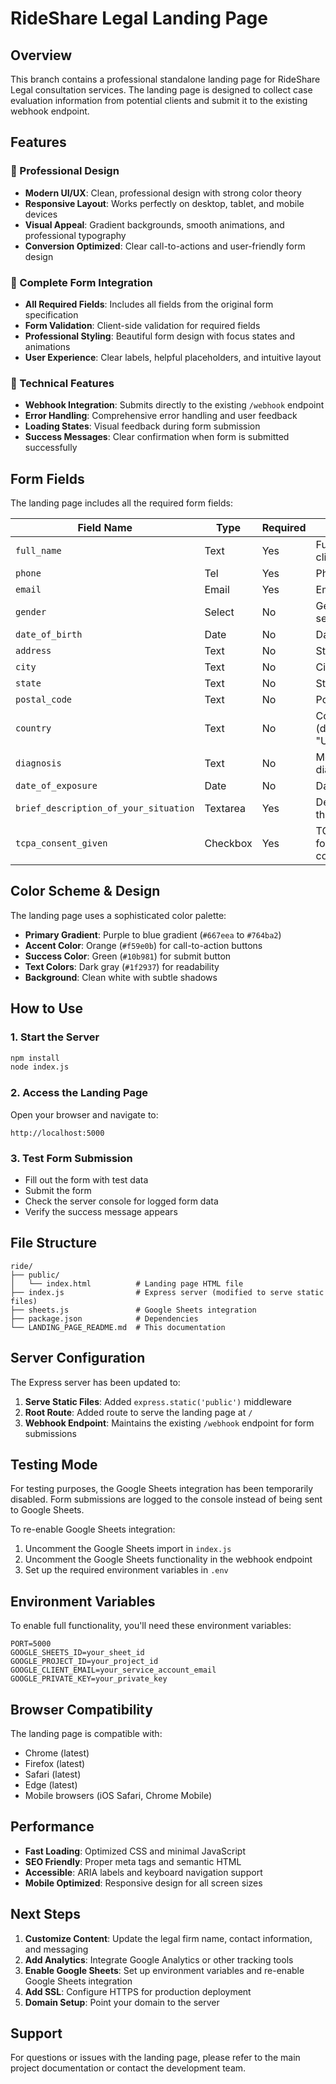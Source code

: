 # RideShare Legal Landing Page

## Overview

This branch contains a professional standalone landing page for RideShare Legal consultation services. The landing page is designed to collect case evaluation information from potential clients and submit it to the existing webhook endpoint.

## Features

### 🎨 Professional Design
- **Modern UI/UX**: Clean, professional design with strong color theory
- **Responsive Layout**: Works perfectly on desktop, tablet, and mobile devices
- **Visual Appeal**: Gradient backgrounds, smooth animations, and professional typography
- **Conversion Optimized**: Clear call-to-actions and user-friendly form design

### 📝 Complete Form Integration
- **All Required Fields**: Includes all fields from the original form specification
- **Form Validation**: Client-side validation for required fields
- **Professional Styling**: Beautiful form design with focus states and animations
- **User Experience**: Clear labels, helpful placeholders, and intuitive layout

### 🔧 Technical Features
- **Webhook Integration**: Submits directly to the existing `/webhook` endpoint
- **Error Handling**: Comprehensive error handling and user feedback
- **Loading States**: Visual feedback during form submission
- **Success Messages**: Clear confirmation when form is submitted successfully

## Form Fields

The landing page includes all the required form fields:

| Field Name | Type | Required | Description |
|------------|------|----------|-------------|
| `full_name` | Text | Yes | Full name of the client |
| `phone` | Tel | Yes | Phone number |
| `email` | Email | Yes | Email address |
| `gender` | Select | No | Gender selection |
| `date_of_birth` | Date | No | Date of birth |
| `address` | Text | No | Street address |
| `city` | Text | No | City |
| `state` | Text | No | State |
| `postal_code` | Text | No | Postal code |
| `country` | Text | No | Country (defaults to "United States") |
| `diagnosis` | Text | No | Medical diagnosis |
| `date_of_exposure` | Date | No | Date of accident |
| `brief_description_of_your_situation` | Textarea | Yes | Description of the situation |
| `tcpa_consent_given` | Checkbox | Yes | TCPA consent for communications |

## Color Scheme & Design

The landing page uses a sophisticated color palette:

- **Primary Gradient**: Purple to blue gradient (`#667eea` to `#764ba2`)
- **Accent Color**: Orange (`#f59e0b`) for call-to-action buttons
- **Success Color**: Green (`#10b981`) for submit button
- **Text Colors**: Dark gray (`#1f2937`) for readability
- **Background**: Clean white with subtle shadows

## How to Use

### 1. Start the Server
```bash
npm install
node index.js
```

### 2. Access the Landing Page
Open your browser and navigate to:
```
http://localhost:5000
```

### 3. Test Form Submission
- Fill out the form with test data
- Submit the form
- Check the server console for logged form data
- Verify the success message appears

## File Structure

```
ride/
├── public/
│   └── index.html          # Landing page HTML file
├── index.js                # Express server (modified to serve static files)
├── sheets.js               # Google Sheets integration
├── package.json            # Dependencies
└── LANDING_PAGE_README.md  # This documentation
```

## Server Configuration

The Express server has been updated to:

1. **Serve Static Files**: Added `express.static('public')` middleware
2. **Root Route**: Added route to serve the landing page at `/`
3. **Webhook Endpoint**: Maintains the existing `/webhook` endpoint for form submissions

## Testing Mode

For testing purposes, the Google Sheets integration has been temporarily disabled. Form submissions are logged to the console instead of being sent to Google Sheets.

To re-enable Google Sheets integration:

1. Uncomment the Google Sheets import in `index.js`
2. Uncomment the Google Sheets functionality in the webhook endpoint
3. Set up the required environment variables in `.env`

## Environment Variables

To enable full functionality, you'll need these environment variables:

```env
PORT=5000
GOOGLE_SHEETS_ID=your_sheet_id
GOOGLE_PROJECT_ID=your_project_id
GOOGLE_CLIENT_EMAIL=your_service_account_email
GOOGLE_PRIVATE_KEY=your_private_key
```

## Browser Compatibility

The landing page is compatible with:
- Chrome (latest)
- Firefox (latest)
- Safari (latest)
- Edge (latest)
- Mobile browsers (iOS Safari, Chrome Mobile)

## Performance

- **Fast Loading**: Optimized CSS and minimal JavaScript
- **SEO Friendly**: Proper meta tags and semantic HTML
- **Accessible**: ARIA labels and keyboard navigation support
- **Mobile Optimized**: Responsive design for all screen sizes

## Next Steps

1. **Customize Content**: Update the legal firm name, contact information, and messaging
2. **Add Analytics**: Integrate Google Analytics or other tracking tools
3. **Enable Google Sheets**: Set up environment variables and re-enable Google Sheets integration
4. **Add SSL**: Configure HTTPS for production deployment
5. **Domain Setup**: Point your domain to the server

## Support

For questions or issues with the landing page, please refer to the main project documentation or contact the development team.
